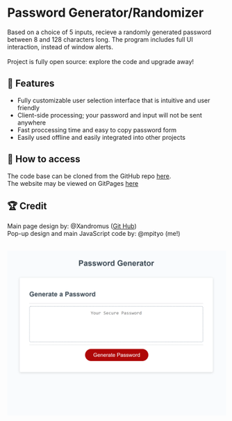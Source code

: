 # Password Generator/Randomizer
Based on a choice of 5 inputs, recieve a randomly generated password between 8 and 128 characters long. The program includes full UI interaction, instead of window alerts.
<br>
<br>
Project is fully open source: explore the code and upgrade away!
<br>

## 📝 Features
 - Fully customizable user selection interface that is intuitive and user friendly
 - Client-side processing; your password and input will not be sent anywhere
 - Fast proccessing time and easy to copy password form
 - Easily used offline and easily integrated into other projects

## 🔑 How to access
The code base can be cloned from the GitHub repo [here](https://github.com/mpityo/password-generator).<br>
The website may be viewed on GitPages [here](https://mpityo.github.io/password-generator/)<br>

## 🏆 Credit
Main page design by: @Xandromus ([Git Hub](https://github.com/Xandromus))
<br>
Pop-up design and main JavaScript code by: @mpityo (me!)
<br>
<br>

![How the website looks currently](./assets/images/Password-Screenshot-Final.png "Consumer look")